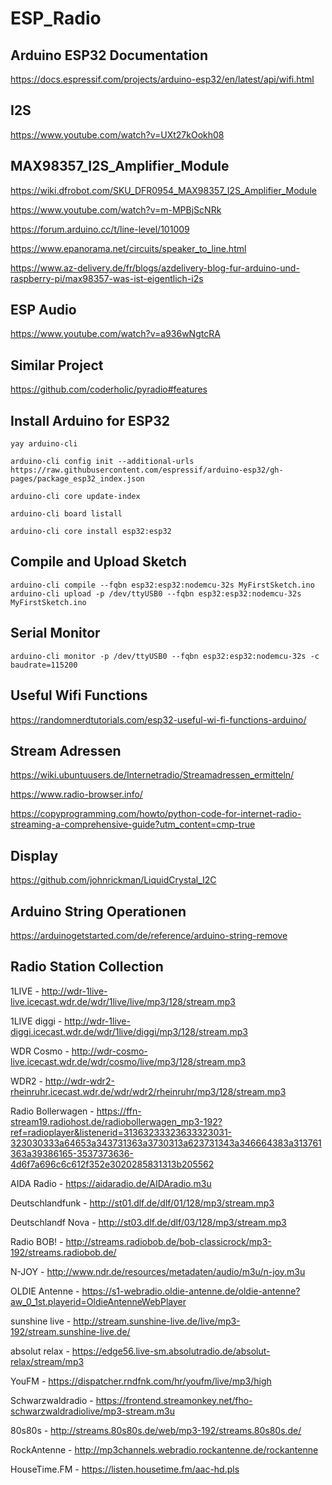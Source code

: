 # ESP_Radio

## Arduino ESP32 Documentation
https://docs.espressif.com/projects/arduino-esp32/en/latest/api/wifi.html

## I2S 
https://www.youtube.com/watch?v=UXt27kOokh08

## MAX98357_I2S_Amplifier_Module
https://wiki.dfrobot.com/SKU_DFR0954_MAX98357_I2S_Amplifier_Module

https://www.youtube.com/watch?v=m-MPBjScNRk

https://forum.arduino.cc/t/line-level/101009

https://www.epanorama.net/circuits/speaker_to_line.html

https://www.az-delivery.de/fr/blogs/azdelivery-blog-fur-arduino-und-raspberry-pi/max98357-was-ist-eigentlich-i2s

## ESP Audio
https://www.youtube.com/watch?v=a936wNgtcRA

## Similar Project
https://github.com/coderholic/pyradio#features

## Install Arduino for ESP32

    yay arduino-cli

    arduino-cli config init --additional-urls https://raw.githubusercontent.com/espressif/arduino-esp32/gh-pages/package_esp32_index.json

    arduino-cli core update-index

    arduino-cli board listall
    
    arduino-cli core install esp32:esp32

## Compile and Upload Sketch

    arduino-cli compile --fqbn esp32:esp32:nodemcu-32s MyFirstSketch.ino
    arduino-cli upload -p /dev/ttyUSB0 --fqbn esp32:esp32:nodemcu-32s MyFirstSketch.ino

## Serial Monitor

    arduino-cli monitor -p /dev/ttyUSB0 --fqbn esp32:esp32:nodemcu-32s -c baudrate=115200

## Useful Wifi Functions
https://randomnerdtutorials.com/esp32-useful-wi-fi-functions-arduino/

## Stream Adressen
https://wiki.ubuntuusers.de/Internetradio/Streamadressen_ermitteln/

https://www.radio-browser.info/

https://copyprogramming.com/howto/python-code-for-internet-radio-streaming-a-comprehensive-guide?utm_content=cmp-true


## Display
https://github.com/johnrickman/LiquidCrystal_I2C


## Arduino String Operationen
https://arduinogetstarted.com/de/reference/arduino-string-remove

## Radio Station Collection
1LIVE -  http://wdr-1live-live.icecast.wdr.de/wdr/1live/live/mp3/128/stream.mp3

1LIVE diggi - http://wdr-1live-diggi.icecast.wdr.de/wdr/1live/diggi/mp3/128/stream.mp3

WDR Cosmo - http://wdr-cosmo-live.icecast.wdr.de/wdr/cosmo/live/mp3/128/stream.mp3

WDR2 - http://wdr-wdr2-rheinruhr.icecast.wdr.de/wdr/wdr2/rheinruhr/mp3/128/stream.mp3

Radio Bollerwagen - https://ffn-stream19.radiohost.de/radiobollerwagen_mp3-192?ref=radioplayer&listenerid=31363233323633323031-323030333a64653a343731363a3730313a623731343a346664383a313761363a39386165-3537373636-4d6f7a696c6c612f352e3020285831313b205562

AIDA Radio - https://aidaradio.de/AIDAradio.m3u

Deutschlandfunk - http://st01.dlf.de/dlf/01/128/mp3/stream.mp3

Deutschlandf Nova - http://st03.dlf.de/dlf/03/128/mp3/stream.mp3

Radio BOB! - http://streams.radiobob.de/bob-classicrock/mp3-192/streams.radiobob.de/

N-JOY - http://www.ndr.de/resources/metadaten/audio/m3u/n-joy.m3u

OLDIE Antenne - https://s1-webradio.oldie-antenne.de/oldie-antenne?aw_0_1st.playerid=OldieAntenneWebPlayer

sunshine live - http://stream.sunshine-live.de/live/mp3-192/stream.sunshine-live.de/

absolut relax - https://edge56.live-sm.absolutradio.de/absolut-relax/stream/mp3

YouFM - https://dispatcher.rndfnk.com/hr/youfm/live/mp3/high

Schwarzwaldradio - https://frontend.streamonkey.net/fho-schwarzwaldradiolive/mp3-stream.m3u

80s80s - http://streams.80s80s.de/web/mp3-192/streams.80s80s.de/

RockAntenne - http://mp3channels.webradio.rockantenne.de/rockantenne

HouseTime.FM - https://listen.housetime.fm/aac-hd.pls


